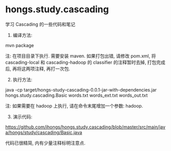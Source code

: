 hongs.study.cascading
=====================

学习 Cascading 的一些代码和笔记

1. 编译方法:

mvn package

注: 在项目目录下执行. 需要安装 maven. 如果打包出错, 请修改 pom.xml, 将 cascading-local 和 cascading-hadoop 的 classifier 的注释暂时去掉, 打包完成后, 再将这两项注释, 再打一次包.

2. 执行方法:

java -cp target/hongs-study-cascading-0.0.1-jar-with-dependencies.jar hongs.study.cascading.Basic words.txt words_ext.txt words_out.txt

注: 如果需要在 hadoop 上执行, 请在命令末尾增加一个参数: hadoop.

3. 演示代码:

https://github.com/ihongs/hongs.study.cascading/blob/master/src/main/java/hongs/study/cascading/Basic.java

代码已很精简, 内有少量注释标明注意点.
